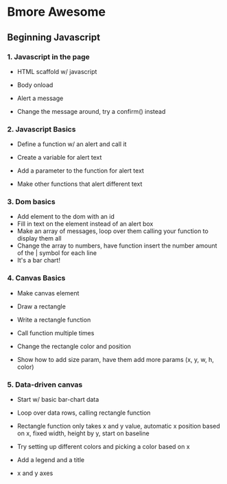 # Bmore Awesome

## Beginning Javascript

### 1. Javascript in the page

* HTML scaffold w/ javascript
* Body onload
* Alert a message

* Change the message around, try a confirm() instead

### 2. Javascript Basics

* Define a function w/ an alert and call it
* Create a variable for alert text
* Add a parameter to the function for alert text

* Make other functions that alert different text

### 3. Dom basics

* Add element to the dom with an id
* Fill in text on the element instead of an alert box
* Make an array of messages, loop over them calling your function to display them all
* Change the array to numbers, have function insert the number amount of the | symbol for each line
* It's a bar chart!

### 4. Canvas Basics

* Make canvas element
* Draw a rectangle
* Write a rectangle function
* Call function multiple times

* Change the rectangle color and position
* Show how to add size param, have them add more params (x, y, w, h, color)

### 5. Data-driven canvas

* Start w/ basic bar-chart data
* Loop over data rows, calling rectangle function

* Rectangle function only takes x and y value, automatic x position based on x, fixed width, height by y, start on baseline
* Try setting up different colors and picking a color based on x
* Add a legend and a title
* x and y axes

